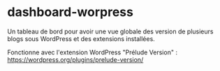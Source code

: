 # dashboard-worpress
Un tableau de bord pour avoir une vue globale des version de plusieurs blogs sous WordPress et des extensions installées.

Fonctionne avec l'extension WordPress "Prélude Version" : https://wordpress.org/plugins/prelude-version/

